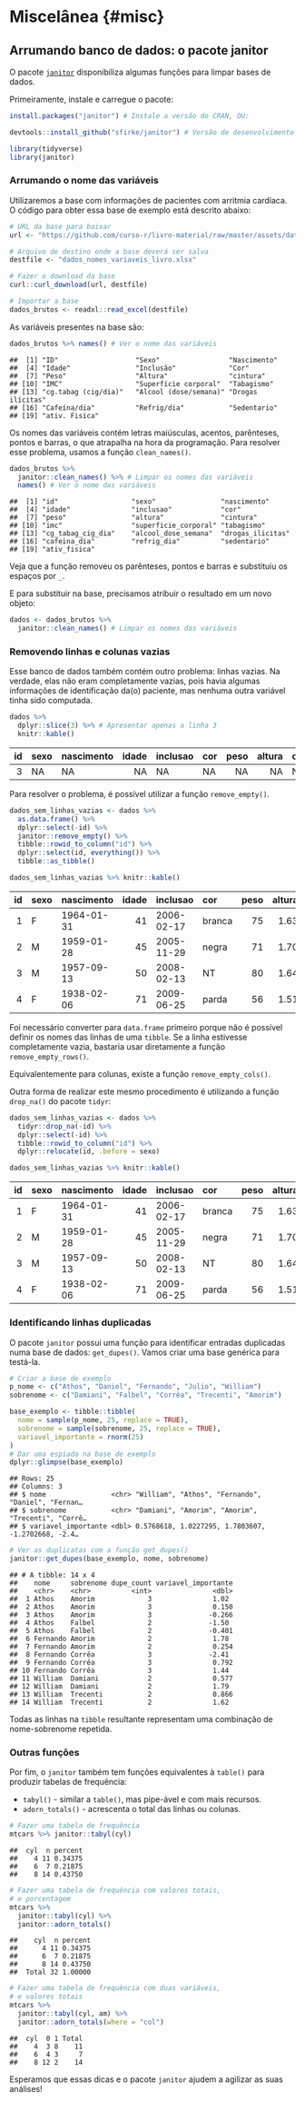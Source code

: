 # Miscelânea {#misc}


## Arrumando banco de dados: o pacote janitor

O pacote [`janitor`](https://garthtarr.github.io/meatR/janitor.html) disponibiliza algumas funções para limpar bases de dados.

Primeiramente, instale e carregue o pacote:


```r
install.packages("janitor") # Instale a versão do CRAN, OU:

devtools::install_github("sfirke/janitor") # Versão de desenvolvimento
```


```r
library(tidyverse)
library(janitor)
```

### Arrumando o nome das variáveis

Utilizaremos a base com informações de pacientes com arritmia cardíaca. O código para obter essa base de exemplo está descrito abaixo:






```r
# URL da base para baixar
url <- "https://github.com/curso-r/livro-material/raw/master/assets/data/dados_nomes_variaveis_livro.xlsx"

# Arquivo de destino onde a base deverá ser salva
destfile <- "dados_nomes_variaveis_livro.xlsx"

# Fazer o download da base
curl::curl_download(url, destfile)

# Importar a base 
dados_brutos <- readxl::read_excel(destfile)
```

As variáveis presentes na base são:

```r
dados_brutos %>% names() # Ver o nome das variáveis
```

```
##  [1] "ID"                   "Sexo"                 "Nascimento"          
##  [4] "Idade"                "Inclusão"             "Cor"                 
##  [7] "Peso"                 "Altura"               "cintura"             
## [10] "IMC"                  "Superfície corporal"  "Tabagismo"           
## [13] "cg.tabag (cig/dia)"   "Alcool (dose/semana)" "Drogas ilícitas"     
## [16] "Cafeína/dia"          "Refrig/dia"           "Sedentario"          
## [19] "ativ. Fisica"
```

Os nomes das variáveis contém letras maiúsculas, acentos, parênteses, pontos e barras, o que atrapalha na hora da programação. Para resolver esse problema, usamos a função `clean_names()`.


```r
dados_brutos %>% 
  janitor::clean_names() %>% # Limpar os nomes das variáveis
  names() # Ver o nome das variáveis
```

```
##  [1] "id"                  "sexo"                "nascimento"         
##  [4] "idade"               "inclusao"            "cor"                
##  [7] "peso"                "altura"              "cintura"            
## [10] "imc"                 "superficie_corporal" "tabagismo"          
## [13] "cg_tabag_cig_dia"    "alcool_dose_semana"  "drogas_ilicitas"    
## [16] "cafeina_dia"         "refrig_dia"          "sedentario"         
## [19] "ativ_fisica"
```

Veja que a função removeu os parênteses, pontos e barras e substituiu os espaços por `_`. 


E para substituir na base, precisamos atribuir o resultado em um novo objeto:


```r
dados <- dados_brutos %>% 
  janitor::clean_names() # Limpar os nomes das variáveis
```

### Removendo linhas e colunas vazias


Esse banco de dados também contém outro problema: linhas vazias. Na verdade, elas não eram completamente vazias, pois havia algumas informações de identificação da(o) paciente, mas nenhuma outra variável tinha sido computada.


```r
dados %>% 
  dplyr::slice(3) %>% # Apresentar apenas a linha 3
  knitr::kable()
```



| id|sexo |nascimento | idade|inclusao |cor | peso| altura|cintura | imc|superficie_corporal |tabagismo | cg_tabag_cig_dia| alcool_dose_semana|drogas_ilicitas | cafeina_dia| refrig_dia|sedentario |ativ_fisica |
|--:|:----|:----------|-----:|:--------|:---|----:|------:|:-------|---:|:-------------------|:---------|----------------:|------------------:|:---------------|-----------:|----------:|:----------|:-----------|
|  3|NA   |NA         |    NA|NA       |NA  |   NA|     NA|NA      |  NA|NA                  |NA        |               NA|                 NA|NA              |          NA|         NA|NA         |NA          |

Para resolver o problema, é possível utilizar a função `remove_empty()`.


```r
dados_sem_linhas_vazias <- dados %>% 
  as.data.frame() %>% 
  dplyr::select(-id) %>% 
  janitor::remove_empty() %>% 
  tibble::rowid_to_column("id") %>% 
  dplyr::select(id, everything()) %>%
  tibble::as_tibble()

dados_sem_linhas_vazias %>% knitr::kable()
```



| id|sexo |nascimento | idade|inclusao   |cor    | peso| altura|cintura |      imc|superficie_corporal |tabagismo | cg_tabag_cig_dia| alcool_dose_semana|drogas_ilicitas | cafeina_dia| refrig_dia|sedentario |ativ_fisica  |
|--:|:----|:----------|-----:|:----------|:------|----:|------:|:-------|--------:|:-------------------|:---------|----------------:|------------------:|:---------------|-----------:|----------:|:----------|:------------|
|  1|F    |1964-01-31 |    41|2006-02-17 |branca |   75|   1.63|98      | 28.22839|1.81                |N         |                0|                  0|N               |         100|          0|S          |N            |
|  2|M    |1959-01-28 |    45|2005-11-29 |negra  |   71|   1.70|NT      | 24.57000|1.83                |N         |                0|                 35|N               |          50|        300|N          |insuficiente |
|  3|M    |1957-09-13 |    50|2008-02-13 |NT     |   80|   1.64|NT      | 29.74420|1.87                |N         |                0|                  0|N               |         500|          0|S          |N            |
|  4|F    |1938-02-06 |    71|2009-06-25 |parda  |   56|   1.51|96      | 24.56033|1,51                |N         |                0|                  0|N               |          50|          0|S          |N            |

Foi necessário converter para `data.frame` primeiro porque não é possível definir os nomes das linhas de uma `tibble`. Se a linha estivesse completamente vazia, bastaria usar diretamente a função `remove_empty_rows()`.

Equivalentemente para colunas, existe a função `remove_empty_cols()`.

Outra forma de realizar este mesmo procedimento é utilizando a função `drop_na()` do pacote `tidyr`:


```r
dados_sem_linhas_vazias <- dados %>% 
  tidyr::drop_na(-id) %>%
  dplyr::select(-id) %>% 
  tibble::rowid_to_column("id") %>% 
  dplyr::relocate(id, .before = sexo)

dados_sem_linhas_vazias %>% knitr::kable()
```



| id|sexo |nascimento | idade|inclusao   |cor    | peso| altura|cintura |      imc|superficie_corporal |tabagismo | cg_tabag_cig_dia| alcool_dose_semana|drogas_ilicitas | cafeina_dia| refrig_dia|sedentario |ativ_fisica  |
|--:|:----|:----------|-----:|:----------|:------|----:|------:|:-------|--------:|:-------------------|:---------|----------------:|------------------:|:---------------|-----------:|----------:|:----------|:------------|
|  1|F    |1964-01-31 |    41|2006-02-17 |branca |   75|   1.63|98      | 28.22839|1.81                |N         |                0|                  0|N               |         100|          0|S          |N            |
|  2|M    |1959-01-28 |    45|2005-11-29 |negra  |   71|   1.70|NT      | 24.57000|1.83                |N         |                0|                 35|N               |          50|        300|N          |insuficiente |
|  3|M    |1957-09-13 |    50|2008-02-13 |NT     |   80|   1.64|NT      | 29.74420|1.87                |N         |                0|                  0|N               |         500|          0|S          |N            |
|  4|F    |1938-02-06 |    71|2009-06-25 |parda  |   56|   1.51|96      | 24.56033|1,51                |N         |                0|                  0|N               |          50|          0|S          |N            |



### Identificando linhas duplicadas

O pacote `janitor` possui uma função para identificar entradas duplicadas numa base de dados: `get_dupes()`. Vamos criar uma base genérica para testá-la.


```r
# Criar a base de exemplo
p_nome <- c("Athos", "Daniel", "Fernando", "Julio", "William")
sobrenome <- c("Damiani", "Falbel", "Corrêa", "Trecenti", "Amorim")

base_exemplo <- tibble::tibble(
  nome = sample(p_nome, 25, replace = TRUE),
  sobrenome = sample(sobrenome, 25, replace = TRUE),
  variavel_importante = rnorm(25)
)
# Dar uma espiada na base de exemplo
dplyr::glimpse(base_exemplo)
```

```
## Rows: 25
## Columns: 3
## $ nome                <chr> "William", "Athos", "Fernando", "Daniel", "Fernan…
## $ sobrenome           <chr> "Damiani", "Amorim", "Amorim", "Trecenti", "Corrê…
## $ variavel_importante <dbl> 0.5768618, 1.0227295, 1.7803607, -1.2702668, -2.4…
```

```r
# Ver as duplicatas com a função get_dupes()
janitor::get_dupes(base_exemplo, nome, sobrenome)
```

```
## # A tibble: 14 x 4
##    nome     sobrenome dupe_count variavel_importante
##    <chr>    <chr>          <int>               <dbl>
##  1 Athos    Amorim             3               1.02 
##  2 Athos    Amorim             3               0.150
##  3 Athos    Amorim             3              -0.266
##  4 Athos    Falbel             2              -1.50 
##  5 Athos    Falbel             2              -0.401
##  6 Fernando Amorim             2               1.78 
##  7 Fernando Amorim             2               0.254
##  8 Fernando Corrêa             3              -2.41 
##  9 Fernando Corrêa             3               0.792
## 10 Fernando Corrêa             3               1.44 
## 11 William  Damiani            2               0.577
## 12 William  Damiani            2               1.79 
## 13 William  Trecenti           2               0.866
## 14 William  Trecenti           2               1.62
```

Todas as linhas na `tibble` resultante representam uma combinação de nome-sobrenome repetida.

### Outras funções

Por fim, o `janitor` também tem funções equivalentes à `table()` para produzir tabelas de frequência:

- `tabyl()` - similar a `table()`, mas pipe-ável e com mais recursos.
- `adorn_totals()` - acrescenta o total das linhas ou colunas.



```r
# Fazer uma tabela de frequência
mtcars %>% janitor::tabyl(cyl)
```

```
##  cyl  n percent
##    4 11 0.34375
##    6  7 0.21875
##    8 14 0.43750
```

```r
# Fazer uma tabela de frequência com valores totais,
# e porcentagem
mtcars %>% 
  janitor::tabyl(cyl) %>% 
  janitor::adorn_totals()
```

```
##    cyl  n percent
##      4 11 0.34375
##      6  7 0.21875
##      8 14 0.43750
##  Total 32 1.00000
```

```r
# Fazer uma tabela de frequência com duas variáveis,
# e valores totais
mtcars %>% 
  janitor::tabyl(cyl, am) %>% 
  janitor::adorn_totals(where = "col")
```

```
##  cyl  0 1 Total
##    4  3 8    11
##    6  4 3     7
##    8 12 2    14
```

Esperamos que essas dicas e o pacote `janitor` ajudem a agilizar as suas análises!


<!-- Criar outro exemplo para usar o abjutils::rm_accent() -->
